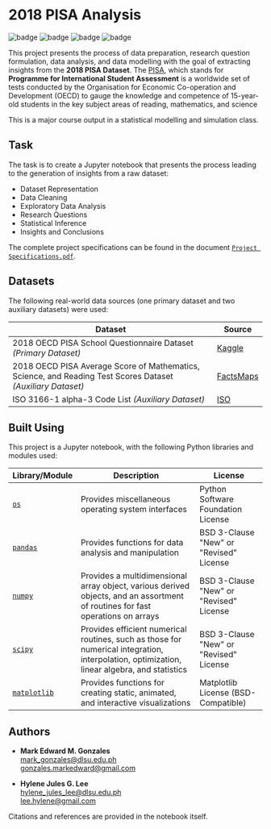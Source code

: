 # 2018 PISA Analysis
![badge][badge-jupyter]
![badge][badge-pandas]
![badge][badge-numpy]
![badge][badge-scipy]

This project presents the process of data preparation, research question formulation, data analysis, and data modelling with the goal of extracting insights from the **2018 PISA Dataset**. The [PISA](https://www.oecd.org/pisa/), which stands for **Programme for International Student Assessment** is a worldwide set of tests conducted by the Organisation for Economic Co-operation and Development (OECD) to gauge the knowledge and competence of 15-year-old students in the key subject areas of reading, mathematics, and science 

This is a major course output in a statistical modelling and simulation class.

## Task
The task is to create a Jupyter notebook that presents the process leading to the generation of insights from a raw dataset:
- Dataset Representation
- Data Cleaning
- Exploratory Data Analysis
- Research Questions
- Statistical Inference
- Insights and Conclusions

The complete project specifications can be found in the document [`Project Specifications.pdf`](https://github.com/memgonzales/pisa-2018-analysis/blob/master/Project%20Specifications.pdf).

## Datasets
The following real-world data sources (one primary dataset and two auxiliary datasets) were used:

Dataset | Source
-- | --
2018 OECD PISA School Questionnaire Dataset *(Primary Dataset)* | [Kaggle](https://www.kaggle.com/dilaraahan/pisa-2018-school-questionnaire)
2018 OECD PISA Average Score of Mathematics, Science, and Reading Test Scores Dataset *(Auxiliary Dataset)* | [FactsMaps](https://factsmaps.com/pisa-2018-worldwide-ranking-average-score-of-mathematics-science-reading/)
ISO 3166-1 alpha-3 Code List *(Auxiliary Dataset)* | [ISO](https://www.iso.org/publication/PUB500001.html)

## Built Using
This project is a Jupyter notebook, with the following Python libraries and modules used:

Library/Module |	Description |	License
-- | -- | --
[`os`](https://docs.python.org/3/library/os.html)	| Provides miscellaneous operating system interfaces	| Python Software Foundation License
[`pandas`](https://pandas.pydata.org/)	| Provides functions for data analysis and manipulation	| BSD 3-Clause "New" or "Revised" License
[`numpy`](https://numpy.org/)	| Provides a multidimensional array object, various derived objects, and an assortment of routines for fast operations on arrays	| BSD 3-Clause "New" or "Revised" License
[`scipy`](https://scipy.org/)	| Provides efficient numerical routines, such as those for numerical integration, interpolation, optimization, linear algebra, and statistics	| BSD 3-Clause "New" or "Revised" License
[`matplotlib`](https://matplotlib.org/)	| Provides functions for creating static, animated, and interactive visualizations	| Matplotlib License (BSD-Compatible)

[badge-selenium]: https://img.shields.io/badge/Selenium-43B02A?style=flat&logo=Selenium&logoColor=white
[badge-github-actions]: https://img.shields.io/badge/GitHub_Actions-2088FF?style=flat&logo=github-actions&logoColor=white
[badge-heroku]: https://img.shields.io/badge/Heroku-430098?style=flat&logo=heroku&logoColor=white

## Authors
- **Mark Edward M. Gonzales** <br/>
  mark_gonzales@dlsu.edu.ph <br/>
  gonzales.markedward@gmail.com
  
- **Hylene Jules G. Lee** <br/>
  hylene_jules_lee@dlsu.edu.ph <br/>
  lee.hylene@gmail.com

Citations and references are provided in the notebook itself.

[badge-jupyter]: https://img.shields.io/badge/Jupyter-F37626.svg?&style=flat&logo=Jupyter&logoColor=white
[badge-pandas]: https://img.shields.io/badge/Pandas-2C2D72?style=flat&logo=pandas&logoColor=white
[badge-numpy]: https://img.shields.io/badge/Numpy-777BB4?style=flat&logo=numpy&logoColor=white
[badge-scipy]: https://img.shields.io/badge/SciPy-654FF0?style=flat&logo=SciPy&logoColor=white
